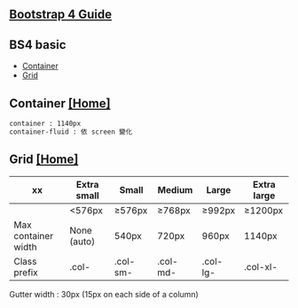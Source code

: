 ## [Bootstrap 4 Guide](./bootstrap4_guide.md)
<!DOCTYPE html>
<html>
<head>
	<meta charset="UTF-8">
	<meta name="viewport" content="width=device-width, initial-scale=1.0">
	<meta http-equiv="X-UA-Compatible" content="ie=edge">
	<link rel="stylesheet" href="https://stackpath.bootstrapcdn.com/bootstrap/4.3.1/css/bootstrap.min.css" integrity="sha384-ggOyR0iXCbMQv3Xipma34MD+dH/1fQ784/j6cY/iJTQUOhcWr7x9JvoRxT2MZw1T" crossorigin="anonymous">
	<title>BS4 basic</title>
</head>
<body>

<!-- Optional JavaScript -->
<!-- jQuery first, then Popper.js, then Bootstrap JS -->
<script src="https://code.jquery.com/jquery-3.3.1.slim.min.js" integrity="sha384-q8i/X+965DzO0rT7abK41JStQIAqVgRVzpbzo5smXKp4YfRvH+8abtTE1Pi6jizo" crossorigin="anonymous"></script>
<script src="https://cdnjs.cloudflare.com/ajax/libs/popper.js/1.14.7/umd/popper.min.js" integrity="sha384-UO2eT0CpHqdSJQ6hJty5KVphtPhzWj9WO1clHTMGa3JDZwrnQq4sF86dIHNDz0W1" crossorigin="anonymous"></script>
<script src="https://stackpath.bootstrapcdn.com/bootstrap/4.3.1/js/bootstrap.min.js" integrity="sha384-JjSmVgyd0p3pXB1rRibZUAYoIIy6OrQ6VrjIEaFf/nJGzIxFDsf4x0xIM+B07jRM" crossorigin="anonymous"></script>
</body>
</html>

## BS4 basic
* [Container](#Container)
* [Grid](#Grid)

<a id="Container"></a>
## Container [[Home]](#) 
```html
container : 1140px
container-fluid : 依 screen 變化
```

<a id="Grid"></a>
## Grid [[Home]](#) 
xx    	|Extra small|Small |Medium|Large |Extra large
--------|-----------|------|------|------|-----------
  		|<576px		|≥576px|≥768px|≥992px|≥1200px
Max container width|None (auto)|540px|	720px|960px|1140px
Class prefix|.col-|.col-sm-|.col-md-|.col-lg-|.col-xl-

Gutter width : 30px (15px on each side of a column)